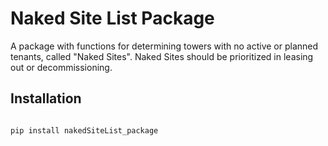 # Naked Site List Package

A package with functions for determining towers with no active or planned tenants, called "Naked Sites". Naked Sites should be prioritized in leasing out or decommissioning. 

## Installation

```bash

pip install nakedSiteList_package